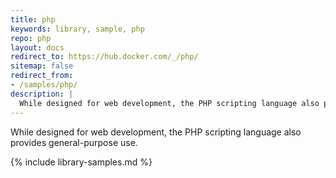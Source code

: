 ```yaml
---
title: php
keywords: library, sample, php
repo: php
layout: docs
redirect_to: https://hub.docker.com/_/php/
sitemap: false
redirect_from:
- /samples/php/
description: |
  While designed for web development, the PHP scripting language also provides general-purpose use.
---
```


While designed for web development, the PHP scripting language also provides general-purpose use.


{% include library-samples.md %}
